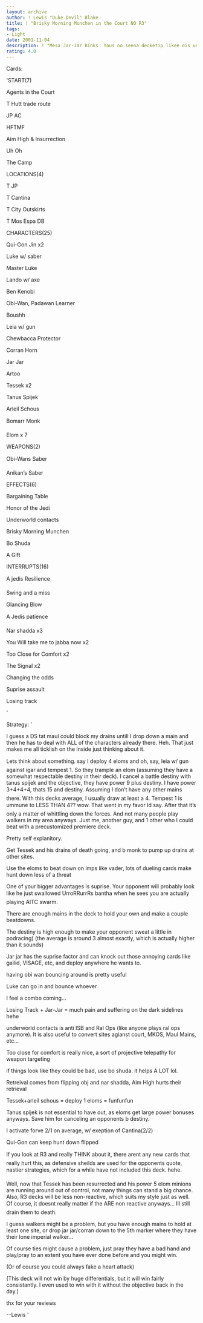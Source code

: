 ```yaml
---
layout: archive
author: ! Lewis "Duke Devil" Blake
title: ! "Brisky Morning Munchen in the Court NO R3"
tags:
- Light
date: 2001-11-04
description: ! "Mesa Jar-Jar Binks  Yous no seena decketip likee dis un many times, but itsa still a strong un  It even wins sum game widout da Objective if yousa no like a"
rating: 4.0
---
```

Cards: 

'START(7) 

Agents in the Court 

T Hutt trade route 

JP AC 

HFTMF 

Aim High & Insurrection

Uh Oh 

The Camp 


LOCATIONS(4) 

T JP 

T Cantina 

T City Outskirts 

T Mos Espa DB  


CHARACTERS(25) 

Qui-Gon Jin x2

Luke w/ saber 

Master Luke 

Lando w/ axe 

Ben Kenobi 

Obi-Wan, Padawan Learner 

Boushh

Leia w/ gun

Chewbacca Protector

Corran Horn 

Jar Jar 

Artoo 

Tessek x2 

Tanus Spijek 

Arleil Schous   

Bomarr Monk 

Elom x 7 


WEAPONS(2) 

Obi-Wans Saber

Anikan’s Saber 


EFFECTS(6) 

Bargaining Table 

Honor of the Jedi 

Underworld contacts 

Brisky Morning Munchen 

Bo Shuda 

A Gift 


INTERRUPTS(16)  

A jedis Resilience 

Swing and a miss 

Glancing Blow 

A Jedis patience 

Nar shadda x3 

You Will take me to jabba now x2 

Too Close for Comfort x2 

The Signal x2 

Changing the odds 

Suprise assault 

Losing track 

'

Strategy: '

I guess a DS tat maul could block my drains untill I drop down a main and then he has to deal with ALL of the characters already there.  Heh.  That just makes me all ticklish on the inside just thinking about it.



Lets think about something.  say I deploy 4 eloms and oh, say, leia w/ gun against igar and tempest 1.  So they trample an elom (assuming they have a somewhat respectable destiny in their deck).  I cancel a battle destiny with tanus spijek and the objective, they have power 9 plus destiny.  I have power 3+4+4+4, thats 15 and destiny.  Assuming I don’t have any other mains there.  With this decks average, I usually draw at least a 4.  Tempest 1 is ummune to LESS THAN 4??  wow.  That went in my favor Id say.  After that it’s only a matter of whittling down the forces.  And not many people play walkers in my area anyways.  Just me, another guy, and 1 other who I could beat with a precustomized premiere deck.



Pretty self explanitory. 

Get Tessek and his drains of death going, and b monk to pump up drains at other sites. 

Use the eloms to beat down on imps like vader, lots of dueling cards make hunt down less of a threat 


One of your bigger advantages is suprise.  Your opponent will probably look like he just swallowed UrroRRurrRs bantha when he sees you are actually playing AITC swarm.


There are enough mains in the deck to hold your own and make a couple beatdowns.


The destiny is high enough to make your opponent sweat a little in podracing) (the average is around 3 almost exactly, which is actually higher than it sounds)


Jar jar has the suprise factor and can knock out those annoying cards like gailid, VISAGE, etc, and deploy anywhere he wants to. 


having obi wan bouncing around is pretty useful 

Luke can go in and bounce whoever 


I feel a combo coming... 


Losing Track + Jar-Jar = much pain and suffering on the dark sidelines hehe


underworld contacts is anti ISB and Ral Ops (like anyone plays ral ops anymore).  It is also useful to convert sites agianst court, MKOS, Maul Mains, etc...


Too close for comfort is really nice, a sort of projective telepathy for weapon targeting 


if things look like they could be bad, use bo shuda. it helps A LOT lol. 

Retreival comes from flipping obj and nar shadda, Aim High hurts their retrieval 


Tessek+arleil schous = deploy 1 eloms = funfunfun 

Tanus spijek is not essential to have out, as eloms get large power bonuses anyways. Save him for canceling an opponents b destiny. 


I activate forve 2/1 on average, w/ exeption of Cantina(2/2) 


Qui-Gon can keep hunt down flipped 


If you look at R3 and really THINK about it, there arent any new cards that really hurt this, as defensive sheilds are used for the opponents quote, nastier strategies, which for a while have not included this deck.  hehe.  


Well, now that Tessek has been resurrected and his power 5 elom minions are running around out of control, not many things can stand a big chance.  Also, R3 decks will be less non-reactive, which suits my style just as well.  Of course, it doesnt really matter if the ARE non reactive anyways...  Ill still drain them to death.


I guess walkers might be a problem, but you have enough mains to hold at least one site, or drop  jar jar/corran down to the 5th marker where they have their lone imperial walker...


Of course ties might cause a problem, just pray they have a bad hand and play/pray to an extent you have ever done before and you might win.

(Or of course you could always fake a heart attack)


(This deck will not win by huge differentials, but it will win fairly consistantly.  I even used to win with it without the objective back in the day.)


thx for your reviews 

--Lewis          '